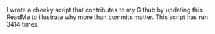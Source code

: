 I wrote a cheeky script that contributes to my Github by updating this ReadMe to illustrate why more than commits matter. This script has run 3414 times.